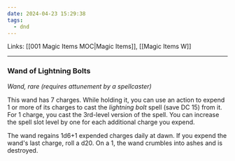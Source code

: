 ```yaml
---
date: 2024-04-23 15:29:38
tags:
  - dnd
---
```

Links: [[001 Magic Items MOC|Magic Items]], [[Magic Items W]]
___
### Wand of Lightning Bolts

*Wand, rare (requires attunement by a spellcaster)*

This wand has 7 charges. While holding it, you can use an action to expend 1 or more of its charges to cast the *lightning bolt* spell (save DC 15) from it. For 1 charge, you cast the 3rd-level version of the spell. You can increase the spell slot level by one for each additional charge you expend.

The wand regains 1d6+1 expended charges daily at dawn. If you expend the wand's last charge, roll a d20. On a 1, the wand crumbles into ashes and is destroyed.